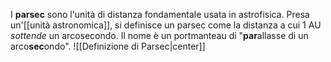 I **parsec** sono l'unità di distanza fondamentale usata in astrofisica.
Presa un'[[unità astronomica]], si definisce un parsec come la distanza a cui 1 AU *sottende* un arcosecondo. Il nome è un portmanteau di "**par**allasse di un arco**sec**ondo".
![[Definizione di Parsec|center]]